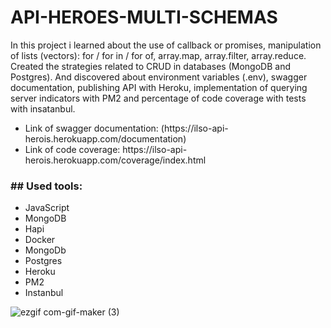 # API-HEROES-MULTI-SCHEMAS

In this project i learned about the use of callback or promises, manipulation of lists (vectors): for / for in / for of, array.map, array.filter, array.reduce. Created the strategies related to CRUD in databases (MongoDB and Postgres). And discovered about environment variables (.env), swagger documentation,  publishing API with Heroku, implementation of querying server indicators with PM2 and percentage of code coverage with tests with insatanbul.

<ul>
<li>Link of swagger documentation: (https://ilso-api-herois.herokuapp.com/documentation)</li>
<li>Link of code coverage: https://ilso-api-herois.herokuapp.com/coverage/index.html</li>
</ul>

<h3>## Used tools:</h3>
<ul>
<li>JavaScript</li>
<li>MongoDB</li>
<li>Hapi</li>
<li>Docker</li>
<li>MongoDb</li>
<li>Postgres</li>
<li>Heroku</li>
<li>PM2</li>
<li>Instanbul</li>
</ul>

![ezgif com-gif-maker (3)](https://user-images.githubusercontent.com/100448527/179068135-2ad2c9e9-9ef2-4e9a-9a42-734831f7f150.gif)


